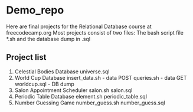 # Demo_repo

Here are final projects for the Relational Database course at freecodecamp.org
Most projects consist of two files: The bash script file *.sh and the database dump in .sql

## Project list

1. Celestial Bodies Database
   universe.sql
2. World Cup Database
   insert_data.sh - data POST
   queries.sh - data GET
   worldcup.sql - DB dump
3. Salon Appointment Scheduler
   salon.sh
   salon.sql
4. Periodic Table Database
   element.sh
   periodic_table.sql
5. Number Guessing Game
   number_guess.sh
   number_guess.sql
